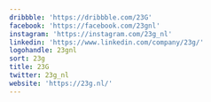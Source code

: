 ```yaml
---
dribbble: 'https://dribbble.com/23G'
facebook: 'https://facebook.com/23gnl'
instagram: 'https://instagram.com/23g_nl'
linkedin: 'https://www.linkedin.com/company/23g/'
logohandle: 23gnl
sort: 23g
title: 23G
twitter: 23g_nl
website: 'https://23g.nl/'
---
```

